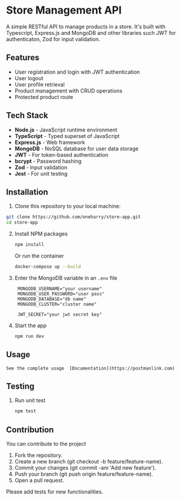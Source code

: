 # Store Management API
A simple RESTful API to manage products in a store. It's built with Typescript, Express.js and MongoDB and other libraries such JWT for authenticaton, Zod for input validation.


## Features

- User registration and login with JWT authentication
- User logout
- User profile retrieval
- Product management with CRUD operations
- Protected product route


## Tech Stack

- **Node.js** - JavaScript runtime environment
- **TypeScript** - Typed superset of JavaScript
- **Express.js** - Web framework
- **MongoDB** - NoSQL database for user data storage
- **JWT** - For token-based authentication
- **bcrypt** - Password hashing
- **Zod** - Input validation
- **Jest** - For unit testing

## Installation

1. Clone this repository to your local machine:

```bash
git clone https://github.com/oneharry/store-app.git
cd store-app
```
2. Install NPM packages
   ```bash
   npm install
   ```
   
    Or run the container

    ```bash
    docker-compose up --build
3. Enter the MongoDB variable in an `.env` file
   ```
    MONGODB_USERNAME="your username"
    MONGODB_USER_PASSWORD="user pass"
    MONGODB_DATABASE="db name"
    MONGODB_CLUSTER="cluster name"

    JWT_SECRET="your jwt secret key"
   ```
4. Start the app
    ```bash
    npm run dev
    ```

## Usage
    See the complete usage  [Documentation](https://postmanlink.com)

## Testing
1. Run unit test
    ``` bash
    npm test
    ```


## Contribution
You can contribute to the project

1. Fork the repository.
2. Create a new branch (git checkout -b feature/feature-name).
3. Commit your changes (git commit -am 'Add new feature').
4. Push your branch (git push origin feature/feature-name).
5. Open a pull request.

Please add tests for new functionalities.
